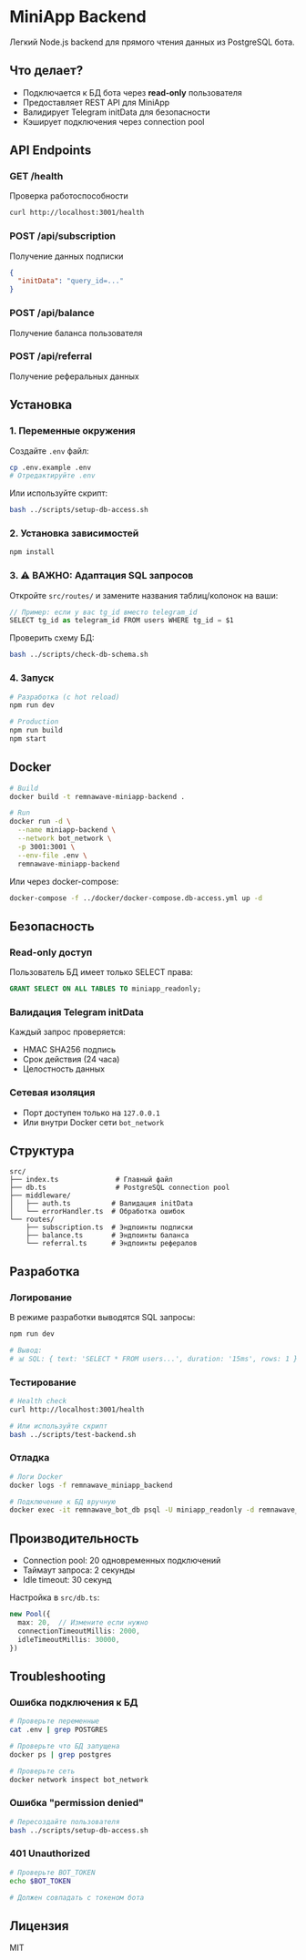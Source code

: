 # MiniApp Backend

Легкий Node.js backend для прямого чтения данных из PostgreSQL бота.

## Что делает?

- Подключается к БД бота через **read-only** пользователя
- Предоставляет REST API для MiniApp
- Валидирует Telegram initData для безопасности
- Кэширует подключения через connection pool

## API Endpoints

### GET /health
Проверка работоспособности
```bash
curl http://localhost:3001/health
```

### POST /api/subscription
Получение данных подписки
```json
{
  "initData": "query_id=..."
}
```

### POST /api/balance
Получение баланса пользователя

### POST /api/referral
Получение реферальных данных

## Установка

### 1. Переменные окружения

Создайте `.env` файл:
```bash
cp .env.example .env
# Отредактируйте .env
```

Или используйте скрипт:
```bash
bash ../scripts/setup-db-access.sh
```

### 2. Установка зависимостей

```bash
npm install
```

### 3. ⚠️ ВАЖНО: Адаптация SQL запросов

Откройте `src/routes/` и замените названия таблиц/колонок на ваши:

```typescript
// Пример: если у вас tg_id вместо telegram_id
SELECT tg_id as telegram_id FROM users WHERE tg_id = $1
```

Проверить схему БД:
```bash
bash ../scripts/check-db-schema.sh
```

### 4. Запуск

```bash
# Разработка (с hot reload)
npm run dev

# Production
npm run build
npm start
```

## Docker

```bash
# Build
docker build -t remnawave-miniapp-backend .

# Run
docker run -d \
  --name miniapp-backend \
  --network bot_network \
  -p 3001:3001 \
  --env-file .env \
  remnawave-miniapp-backend
```

Или через docker-compose:
```bash
docker-compose -f ../docker/docker-compose.db-access.yml up -d
```

## Безопасность

### Read-only доступ
Пользователь БД имеет только SELECT права:
```sql
GRANT SELECT ON ALL TABLES TO miniapp_readonly;
```

### Валидация Telegram initData
Каждый запрос проверяется:
- HMAC SHA256 подпись
- Срок действия (24 часа)
- Целостность данных

### Сетевая изоляция
- Порт доступен только на `127.0.0.1`
- Или внутри Docker сети `bot_network`

## Структура

```
src/
├── index.ts              # Главный файл
├── db.ts                 # PostgreSQL connection pool
├── middleware/
│   ├── auth.ts          # Валидация initData
│   └── errorHandler.ts  # Обработка ошибок
└── routes/
    ├── subscription.ts  # Эндпоинты подписки
    ├── balance.ts       # Эндпоинты баланса
    └── referral.ts      # Эндпоинты рефералов
```

## Разработка

### Логирование

В режиме разработки выводятся SQL запросы:
```bash
npm run dev

# Вывод:
# 📊 SQL: { text: 'SELECT * FROM users...', duration: '15ms', rows: 1 }
```

### Тестирование

```bash
# Health check
curl http://localhost:3001/health

# Или используйте скрипт
bash ../scripts/test-backend.sh
```

### Отладка

```bash
# Логи Docker
docker logs -f remnawave_miniapp_backend

# Подключение к БД вручную
docker exec -it remnawave_bot_db psql -U miniapp_readonly -d remnawave_bot
```

## Производительность

- Connection pool: 20 одновременных подключений
- Таймаут запроса: 2 секунды
- Idle timeout: 30 секунд

Настройка в `src/db.ts`:
```typescript
new Pool({
  max: 20,  // Измените если нужно
  connectionTimeoutMillis: 2000,
  idleTimeoutMillis: 30000,
})
```

## Troubleshooting

### Ошибка подключения к БД

```bash
# Проверьте переменные
cat .env | grep POSTGRES

# Проверьте что БД запущена
docker ps | grep postgres

# Проверьте сеть
docker network inspect bot_network
```

### Ошибка "permission denied"

```bash
# Пересоздайте пользователя
bash ../scripts/setup-db-access.sh
```

### 401 Unauthorized

```bash
# Проверьте BOT_TOKEN
echo $BOT_TOKEN

# Должен совпадать с токеном бота
```

## Лицензия

MIT

